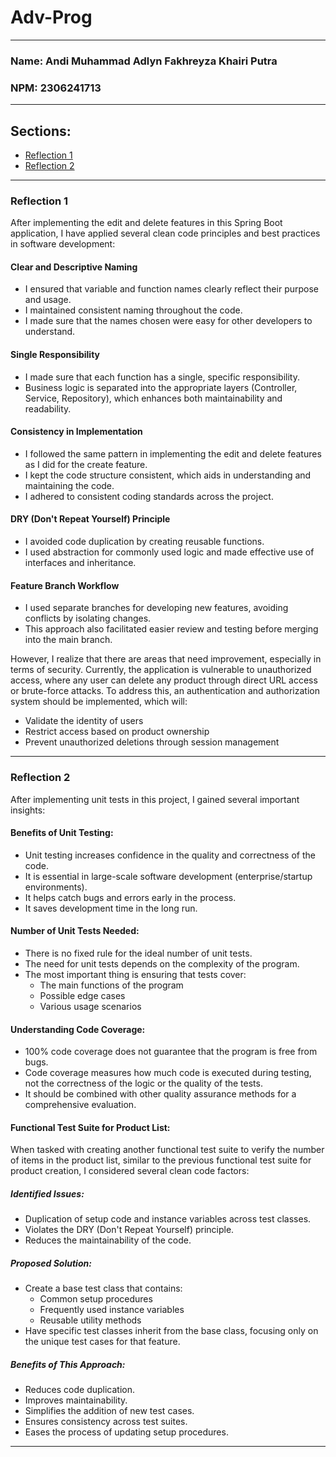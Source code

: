 # Adv-Prog

---

### Name: Andi Muhammad Adlyn Fakhreyza Khairi Putra  
### NPM: 2306241713

---

## Sections:
- [Reflection 1](#reflection-1)
- [Reflection 2](#reflection-2)

---

### Reflection 1
After implementing the edit and delete features in this Spring Boot application, I have applied several clean code principles and best practices in software development:

#### Clear and Descriptive Naming
- I ensured that variable and function names clearly reflect their purpose and usage.
- I maintained consistent naming throughout the code.
- I made sure that the names chosen were easy for other developers to understand.

#### Single Responsibility
- I made sure that each function has a single, specific responsibility.
- Business logic is separated into the appropriate layers (Controller, Service, Repository), which enhances both maintainability and readability.

#### Consistency in Implementation
- I followed the same pattern in implementing the edit and delete features as I did for the create feature.
- I kept the code structure consistent, which aids in understanding and maintaining the code.
- I adhered to consistent coding standards across the project.

#### DRY (Don't Repeat Yourself) Principle
- I avoided code duplication by creating reusable functions.
- I used abstraction for commonly used logic and made effective use of interfaces and inheritance.

#### Feature Branch Workflow
- I used separate branches for developing new features, avoiding conflicts by isolating changes.
- This approach also facilitated easier review and testing before merging into the main branch.

However, I realize that there are areas that need improvement, especially in terms of security. Currently, the application is vulnerable to unauthorized access, where any user can delete any product through direct URL access or brute-force attacks. To address this, an authentication and authorization system should be implemented, which will:
- Validate the identity of users
- Restrict access based on product ownership
- Prevent unauthorized deletions through session management

---

### Reflection 2
After implementing unit tests in this project, I gained several important insights:

#### Benefits of Unit Testing:
- Unit testing increases confidence in the quality and correctness of the code.
- It is essential in large-scale software development (enterprise/startup environments).
- It helps catch bugs and errors early in the process.
- It saves development time in the long run.

#### Number of Unit Tests Needed:
- There is no fixed rule for the ideal number of unit tests.
- The need for unit tests depends on the complexity of the program.
- The most important thing is ensuring that tests cover:
    - The main functions of the program
    - Possible edge cases
    - Various usage scenarios

#### Understanding Code Coverage:
- 100% code coverage does not guarantee that the program is free from bugs.
- Code coverage measures how much code is executed during testing, not the correctness of the logic or the quality of the tests.
- It should be combined with other quality assurance methods for a comprehensive evaluation.

#### Functional Test Suite for Product List:
When tasked with creating another functional test suite to verify the number of items in the product list, similar to the previous functional test suite for product creation, I considered several clean code factors:

##### Identified Issues:
- Duplication of setup code and instance variables across test classes.
- Violates the DRY (Don't Repeat Yourself) principle.
- Reduces the maintainability of the code.

##### Proposed Solution:
- Create a base test class that contains:
    - Common setup procedures
    - Frequently used instance variables
    - Reusable utility methods
- Have specific test classes inherit from the base class, focusing only on the unique test cases for that feature.

##### Benefits of This Approach:
- Reduces code duplication.
- Improves maintainability.
- Simplifies the addition of new test cases.
- Ensures consistency across test suites.
- Eases the process of updating setup procedures.

---